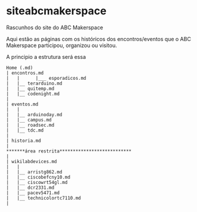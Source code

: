 # siteabcmakerspace
Rascunhos do site do ABC Makerspace

Aqui estão as páginas com os históricos dos encontros/eventos que o ABC Makerspace participou, organizou ou visitou.

A principio a estrutura será essa

```
Home (.md)
| encontros.md
|   |      |___ esporadicos.md
|   |__ terarduino.md
|   |__ quitemp.md
|   |__ codenight.md 
|   
| eventos.md
|   |
|   |__ arduinoday.md 
|   |__ campus.md
|   |__ roadsec.md
|   |__ tdc.md
|
| historia.md
|
*******área restrita***************************
|    
| wikilabdevices.md
|   |
|   |__ arristg862.md
|   |__ ciscobefcny10.md
|   |__ ciscowrt54gl.md
|   |__ dcr2331.md
|   |__ pacev5471.md
|   |__ technicolortc7110.md
|

```
